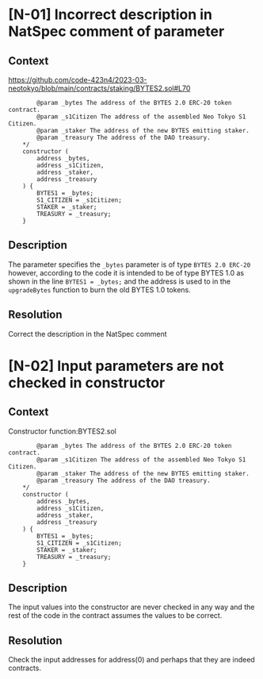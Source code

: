 # [N-01] Incorrect description in NatSpec comment of parameter
## Context 
https://github.com/code-423n4/2023-03-neotokyo/blob/main/contracts/staking/BYTES2.sol#L70

```
		@param _bytes The address of the BYTES 2.0 ERC-20 token contract.
		@param _s1Citizen The address of the assembled Neo Tokyo S1 Citizen.
		@param _staker The address of the new BYTES emitting staker.
		@param _treasury The address of the DAO treasury.
	*/
	constructor (
		address _bytes,
		address _s1Citizen,
		address _staker,
		address _treasury
	) {
		BYTES1 = _bytes;
		S1_CITIZEN = _s1Citizen;
		STAKER = _staker;
		TREASURY = _treasury;
	}
```
## Description
The parameter specifies the ```_bytes``` parameter is of type ```BYTES 2.0 ERC-20``` however, according to the code it is intended to be of type BYTES 1.0 as shown in the line ```BYTES1 = _bytes;``` and the address is used to in the ```upgradeBytes``` function to burn the old BYTES 1.0 tokens.

## Resolution
Correct the description in the NatSpec comment

# [N-02] Input parameters are not checked in constructor
## Context 
Constructor function:BYTES2.sol
```
		@param _bytes The address of the BYTES 2.0 ERC-20 token contract.
		@param _s1Citizen The address of the assembled Neo Tokyo S1 Citizen.
		@param _staker The address of the new BYTES emitting staker.
		@param _treasury The address of the DAO treasury.
	*/
	constructor (
		address _bytes,
		address _s1Citizen,
		address _staker,
		address _treasury
	) {
		BYTES1 = _bytes;
		S1_CITIZEN = _s1Citizen;
		STAKER = _staker;
		TREASURY = _treasury;
	}
```
## Description
The input values into the constructor are never checked in any way and the rest of the code in the contract assumes the values to be correct.

## Resolution
Check the input addresses for address(0) and perhaps that they are indeed contracts.
